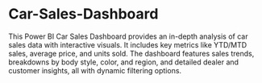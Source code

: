 # Car-Sales-Dashboard
This Power BI Car Sales Dashboard provides an in-depth analysis of car sales data with interactive visuals. It includes key metrics like YTD/MTD sales, average price, and units sold. The dashboard features sales trends, breakdowns by body style, color, and region, and detailed dealer and customer insights, all with dynamic filtering options.
